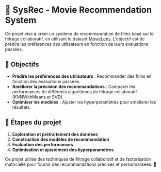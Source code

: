 # 📌 SysRec - Movie Recommendation System  

Ce projet vise à créer un système de recommandation de films basé sur le filtrage collaboratif, en utilisant le dataset [MovieLens](https://grouplens.org/datasets/movielens/). L’objectif est de prédire les préférences des utilisateurs en fonction de leurs évaluations passées.  

## 🎯 Objectifs  
- **Prédire les préférences des utilisateurs** : Recommander des films en fonction des évaluations passées.  
- **Améliorer la précision des recommandations** : Comparer les performances de différents algorithmes de filtrage collaboratif (KNNWithMeans et SVD).  
- **Optimiser les modèles** : Ajuster les hyperparamètres pour améliorer les résultats.  

## 🔧 Étapes du projet  
1. **Exploration et prétraitement des données**  
2. **Construction des modèles de recommandation**  
3. **Évaluation des performances**  
4. **Optimisation et ajustement des hyperparamètres**  

Ce projet utilise des techniques de filtrage collaboratif et de factorisation matricielle pour fournir des recommandations précises et personnalisées. 🚀  
